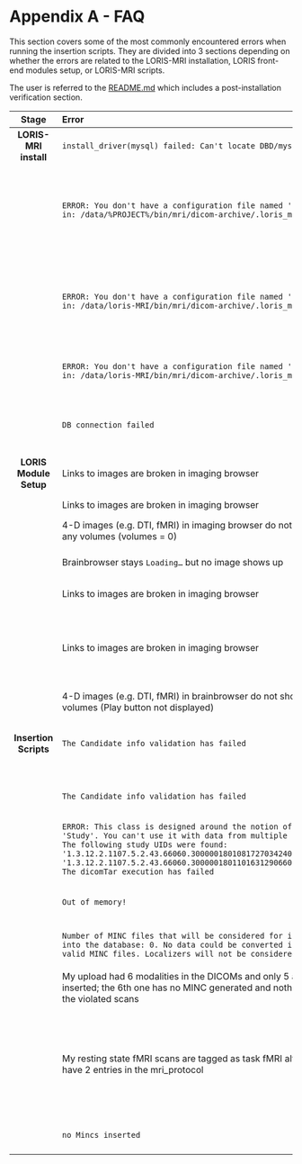 # Appendix A - FAQ

This section covers some of the most commonly encountered errors when running 
the insertion scripts. They are divided into 3 sections depending on whether 
the errors are related to the LORIS-MRI installation, LORIS front-end modules 
setup, or LORIS-MRI scripts.

The user is referred to the [README.md](../README.md) which includes a 
post-installation verification section.

|**Stage**  | **Error** | **Cause** | **How to Fix**|
|:-----:|:------|:------|:----------| 
|**LORIS-MRI install**|`install_driver(mysql) failed: Can't locate DBD/mysql.pm`|Missing dependency|`sudo apt-get install libdbd-mysql-perl`|
|                     |`ERROR: You don't have a configuration file named 'prod' in: /data/%PROJECT%/bin/mri/dicom-archive/.loris_mri/`| `environment` file does not contain the actual LORIS-MRI project name instead of the placeholder `%PROJECT%` in the generic file and/or file not sourced| 1) source the environment file located in `/data/$PROJECT/bin/mri/` after making sure that the `$PROJECT` variable is replaced with your LORIS-MRI project name|
|                     |`ERROR: You don't have a configuration file named 'prod' in: /data/loris-MRI/bin/mri/dicom-archive/.loris_mri/`| file/directories permissions| Make sure that the `/data/$PROJECT/bin/mri` directory and all directories within is readable by the user running the scripts (`lorisadmin` or the front-end `apache` user)|
|                     |`ERROR: You don't have a configuration file named 'prod' in: /data/loris-MRI/bin/mri/dicom-archive/.loris_mri/`| Syntax error in the prod file in the customized routines (for example a missing closing bracket)| Check the routines that were customized for your project needs|
|                     |`DB connection failed`| Database credentials are incorrect | Make sure that your `prod` file contains the correct database connection/credentials information|
|**LORIS Module Setup**|Links to images are broken in imaging browser|Wrong permissions to `/data/$PROJECT/data/pic/`|Ensure that the apache user can read the `pic` images|
|                      |Links to images are broken in imaging browser|Wrong Paths in LORIS Configuration module|Ensure the path to the `pic` images is correct|
|                      |4-D images (e.g. DTI, fMRI) in imaging browser do not show any volumes (volumes = 0)|Most likely a dcm2mnc conversion error|Post an issue on the MincTools github|
|                      |Brainbrowser stays `Loading…` but no image shows up|Wrong permissions to `/data/$PROJECT/data/assembly/`|Ensure that the apache user can read the images|
|                      |Links to images are broken in imaging browser|Wrong Paths in LORIS Configuration module|Ensure the path to the MINC images is correct| 
|                      |Links to images are broken in imaging browser|The `config.xm`l in LORIS does not have the MINC Toolkit` Path set properly|Fill out the path `<MINCToolsPath>` to the MINC Toolkit Installation in the `config.xml` (on the LORIS side). The last trailing `/’`in the path is mandatory|
|                      |4-D images (e.g. DTI, fMRI) in brainbrowser do not show any volumes (Play button not displayed)|Most likely a dcm2mnc conversion error|Post an issue on the MincTools github|
|**Insertion Scripts**|`The Candidate info validation has failed`|PatientName/PatientID header in the DICOMs not anonymized according to the LORIS convention `(PSCID_CandID_VisitLabel)`|Use DiCAT to anonymize it properly OR Use the command line in the DICOM toolkit to do so|
|                     |`The Candidate info validation has failed`|The upload contains at least one file that is NOT of type DICOM (.bmp or .pdf are common)|Remove any file in the upload that is not of type DICOM|
|                     |`ERROR: This class is designed around the notion of a 'Study'. You can't use it with data from multiple studies.  The following study UIDs were found: '1.3.12.2.1107.5.2.43.66060.30000018010817270342400000004' '1.3.12.2.1107.5.2.43.66060.30000018011016312906600000007' The dicomTar execution has failed`|The upload contains acquisitions from two scanning sessions|Separate into two separate uploads|
|                     |`Out of memory!`|The Transfer syntax if the uploaded scan is other than Little Endian Explicit (such as Implicit or JPEG lossless)|Use the DICOM toolkit to convert|
|                     |`Number of MINC files that will be considered for inserting into the database: 0. No data could be converted into valid MINC files. Localizers will not be considered!`|The upload contains only ‘localizer’ type SeriesDescription|Localizers are not processed by default in Loris|
|                     |My upload had 6 modalities in the DICOMs and only 5 are inserted; the 6th one has no MINC generated and nothing in the violated scans|Probably the scan is a `localizer` scan. `tarchiveLoader` script is specifically instructed to exclude this modality.|No action needed. This is the expected behavior of the Loris-MRI insertion pipeline|
|                     |My resting state fMRI scans are tagged as task fMRI although I have 2 entries in the mri_protocol|The resting state scan has parameters that match those in the task entry of the mri_protocol table|Make sure the mri_protocol table has parameters that discern between all the study acquired modalities in an exclusive manner (i.e. no two row entries have overlapping parameters across all their columns)|
|                     |`no Mincs inserted`|Possibly all the MINC images are violated scans|Check the images headers details against the mri_protocol entries|



